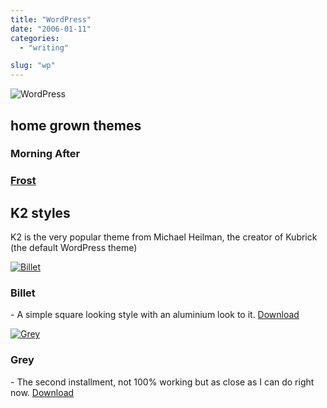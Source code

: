 ```yaml
---
title: "WordPress"
date: "2006-01-11"
categories: 
  - "writing"

slug: "wp"
---
```


![WordPress](/images/wordpress-logo.png)

## home grown themes

### Morning After

### [Frost](http://www.shibbyonline.co.uk/media/wp/frost/ "Frost")

## K2 styles

K2 is the very popular theme from Michael Heilman, the creator of Kubrick (the default WordPress theme)

[![Billet](/images/85545116_11aa7512e9_s.jpg)](http://www.flickr.com/photos/funkylarma/85545116/ "Billet")

### Billet

\- A simple square looking style with an aluminium look to it. [Download](http://www.shibbyonline.co.uk/assets/downloads/billet.zip)

[![Grey](/images/83449768_77be996095_s.jpg)](http://www.flickr.com/photos/funkylarma/83449768/ "Grey")

### Grey

\- The second installment, not 100% working but as close as I can do right now. [Download](http://www.shibbyonline.co.uk/assets/downloads/grey.zip)
